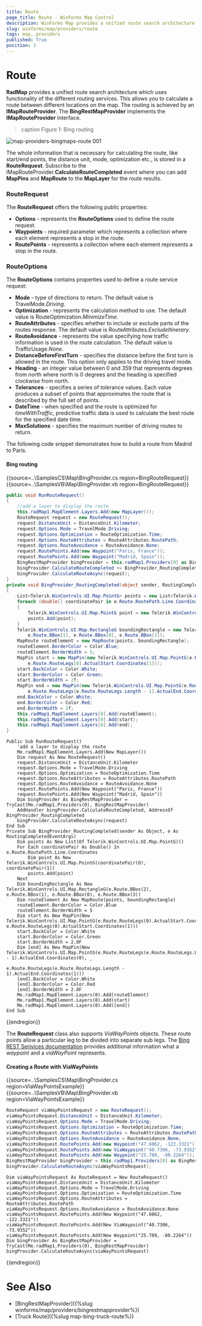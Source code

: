 ```yaml
---
title: Route
page_title: Route - WinForms Map Control
description: WinForms Map provides a unified route search architecture which uses functionality of the different routing services.
slug: winforms/map/providers/route
tags: map, providers
published: True
position: 3 
---
```


# Route

__RadMap__ provides a unified route search architecture which uses functionality of the different routing services. This allows you to calculate a route between different locations on the map. The routing is achieved by an __IMapRouteProvider__. The __BingRestMapProvider__ implements the __IMapRouteProvider__ interface.

>caption Figure 1: Bing routing

![map-providers-bingmaps-route 001](images/map-providers-bingmaps-route001.png)

The whole information that is necessary for calculating the route, like start/end points, the distance unit, mode, optimization etc., is stored in a __RouteRequest__. Subscribe to the IMapRouteProvider.__CalculateRouteCompleted__ event where you can add __MapPins__ and __MapRoute__ to the __MapLayer__ for the route results.

### RouteRequest

The **RouteRequest** offers the following public properties:

* **Options** - represents the **RouteOptions** used to define the route request.
* **Waypoints** - required parameter which represents a collection where each element represents a stop in the route. 
*  **RoutePoints** - represents a collection where each element represents a stop in the route.

### RouteOptions

The **RouteOptions** contains properties used to define a route service request:

* **Mode** - type of directions to return. The default value is TravelMode.*Driving*.
* **Optimization** - represents the calculation method to use. The default value is RouteOptimization.*MinimizeTime*.
* **RouteAttributes** - specifies whether to include or exclude parts of the routes response. The default value is RouteAttributes.*ExcludeItinerary*. 
* **RouteAvoidance** - represents the value specifying how traffic information is used in the route calculation. The default value is TrafficUsage.*None*.
* **DistanceBeforeFirstTurn** - specifies the distance before the first turn is allowed in the route. This option only applies to the driving travel mode.
* **Heading** - an integer value between 0 and 359 that represents degrees from north where north is 0 degrees and the heading is specified clockwise from north.
* **Tolerances** - specifies a series of tolerance values. Each value produces a subset of points that approximates the route that is described by the full set of points.
* **DateTime** - when specified and the route is optimized for *timeWithTraffic*, predictive traffic data is used to calculate the best route for the specified date time.
* **MaxSolutions** - specifies the maximum number of driving routes to return.

The following code snippet demonstrates how to build a route from Madrid to Paris. 

#### Bing routing

{{source=..\SamplesCS\Map\BingProvider.cs region=BingRouteRequest}} 
{{source=..\SamplesVB\Map\BingProvider.vb region=BingRouteRequest}}

````C#
public void RunRouteRequest()
{
    //add a layer to display the route
    this.radMap1.MapElement.Layers.Add(new MapLayer());
    RouteRequest request = new RouteRequest();
    request.DistanceUnit = DistanceUnit.Kilometer;
    request.Options.Mode = TravelMode.Driving;
    request.Options.Optimization = RouteOptimization.Time;
    request.Options.RouteAttributes = RouteAttributes.RoutePath;
    request.Options.RouteAvoidance = RouteAvoidance.None;
    request.RoutePoints.Add(new Waypoint("Paris, France"));
    request.RoutePoints.Add(new Waypoint("Madrid, Spain"));
    BingRestMapProvider bingProvider = this.radMap1.Providers[0] as BingRestMapProvider;
    bingProvider.CalculateRouteCompleted += BingProvider_RoutingCompleted;
    bingProvider.CalculateRouteAsync(request);
}
private void BingProvider_RoutingCompleted(object sender, RoutingCompletedEventArgs e)
{
    List<Telerik.WinControls.UI.Map.PointG> points = new List<Telerik.WinControls.UI.Map.PointG>();
    foreach (double[] coordinatePair in e.Route.RoutePath.Line.Coordinates)
    {
        Telerik.WinControls.UI.Map.PointG point = new Telerik.WinControls.UI.Map.PointG(coordinatePair[0], coordinatePair[1]);
        points.Add(point);
    }
    Telerik.WinControls.UI.Map.RectangleG boundingRectangle = new Telerik.WinControls.UI.Map.RectangleG(e.Route.BBox[2],
        e.Route.BBox[1], e.Route.BBox[0], e.Route.BBox[3]);
    MapRoute routeElement = new MapRoute(points, boundingRectangle);
    routeElement.BorderColor = Color.Blue;
    routeElement.BorderWidth = 5;
    MapPin start = new MapPin(new Telerik.WinControls.UI.Map.PointG(e.Route.RouteLegs[0].ActualStart.Coordinates[0],
        e.Route.RouteLegs[0].ActualStart.Coordinates[1]));
    start.BackColor = Color.White;
    start.BorderColor = Color.Green;
    start.BorderWidth = 2f;
    MapPin end = new MapPin(new Telerik.WinControls.UI.Map.PointG(e.Route.RouteLegs[e.Route.RouteLegs.Length - 1].ActualEnd.Coordinates[0],
        e.Route.RouteLegs[e.Route.RouteLegs.Length - 1].ActualEnd.Coordinates[1]));
    end.BackColor = Color.White;
    end.BorderColor = Color.Red;
    end.BorderWidth = 2f;
    this.radMap1.MapElement.Layers[0].Add(routeElement);
    this.radMap1.MapElement.Layers[0].Add(start);
    this.radMap1.MapElement.Layers[0].Add(end);
}

````
````VB.NET
Public Sub RunRouteRequest()
    'add a layer to display the route
    Me.radMap1.MapElement.Layers.Add(New MapLayer())
    Dim request As New RouteRequest()
    request.DistanceUnit = DistanceUnit.Kilometer
    request.Options.Mode = TravelMode.Driving
    request.Options.Optimization = RouteOptimization.Time
    request.Options.RouteAttributes = RouteAttributes.RoutePath
    request.Options.RouteAvoidance = RouteAvoidance.None
    request.RoutePoints.Add(New Waypoint("Paris, France"))
    request.RoutePoints.Add(New Waypoint("Madrid, Spain"))
    Dim bingProvider As BingRestMapProvider = TryCast(Me.radMap1.Providers(0), BingRestMapProvider)
    AddHandler bingProvider.CalculateRouteCompleted, AddressOf BingProvider_RoutingCompleted
    bingProvider.CalculateRouteAsync(request)
End Sub
Private Sub BingProvider_RoutingCompleted(sender As Object, e As RoutingCompletedEventArgs)
    Dim points As New List(Of Telerik.WinControls.UI.Map.PointG)()
    For Each coordinatePair As Double() In e.Route.RoutePath.Line.Coordinates
        Dim point As New Telerik.WinControls.UI.Map.PointG(coordinatePair(0), coordinatePair(1))
        points.Add(point)
    Next
    Dim boundingRectangle As New Telerik.WinControls.UI.Map.RectangleG(e.Route.BBox(2), e.Route.BBox(1), e.Route.BBox(0), e.Route.BBox(3))
    Dim routeElement As New MapRoute(points, boundingRectangle)
    routeElement.BorderColor = Color.Blue
    routeElement.BorderWidth = 5
    Dim start As New MapPin(New Telerik.WinControls.UI.Map.PointG(e.Route.RouteLegs(0).ActualStart.Coordinates(0), e.Route.RouteLegs(0).ActualStart.Coordinates(1)))
    start.BackColor = Color.White
    start.BorderColor = Color.Green
    start.BorderWidth = 2.0F
    Dim [end] As New MapPin(New Telerik.WinControls.UI.Map.PointG(e.Route.RouteLegs(e.Route.RouteLegs.Length - 1).ActualEnd.Coordinates(0), _
                                                                  e.Route.RouteLegs(e.Route.RouteLegs.Length - 1).ActualEnd.Coordinates(1)))
    [end].BackColor = Color.White
    [end].BorderColor = Color.Red
    [end].BorderWidth = 2.0F
    Me.radMap1.MapElement.Layers(0).Add(routeElement)
    Me.radMap1.MapElement.Layers(0).Add(start)
    Me.radMap1.MapElement.Layers(0).Add([end])
End Sub

````

{{endregion}} 

The **RouteRequest** class also supports *ViaWayPoints* objects. These route points allow a particular leg to be divided into separate sub legs. The [Bing REST Serivices documentation](https://msdn.microsoft.com/en-us/library/ff701717.aspx) provides additional information what a *waypoint* and a *viaWayPoint* represents.

#### Creating a Route with ViaWayPoints

{{source=..\SamplesCS\Map\BingProvider.cs region=ViaWayPointsExample}} 
{{source=..\SamplesVB\Map\BingProvider.vb region=ViaWayPointsExample}}
````C#
RouteRequest viaWayPointsRequest = new RouteRequest();
viaWayPointsRequest.DistanceUnit = DistanceUnit.Kilometer;
viaWayPointsRequest.Options.Mode = TravelMode.Driving;
viaWayPointsRequest.Options.Optimization = RouteOptimization.Time;
viaWayPointsRequest.Options.RouteAttributes = RouteAttributes.RoutePath;
viaWayPointsRequest.Options.RouteAvoidance = RouteAvoidance.None;
viaWayPointsRequest.RoutePoints.Add(new Waypoint("47.6062, -122.3321")); //Seattle
viaWayPointsRequest.RoutePoints.Add(new ViaWaypoint("40.7306, -73.9352")); //New York
viaWayPointsRequest.RoutePoints.Add(new Waypoint("25.789, -80.2264")); //Miami
BingRestMapProvider bingProvider = this.radMap1.Providers[0] as BingRestMapProvider;
bingProvider.CalculateRouteAsync(viaWayPointsRequest);

````
````VB.NET
Dim viaWayPointsRequest As RouteRequest = New RouteRequest()
viaWayPointsRequest.DistanceUnit = DistanceUnit.Kilometer
viaWayPointsRequest.Options.Mode = TravelMode.Driving
viaWayPointsRequest.Options.Optimization = RouteOptimization.Time
viaWayPointsRequest.Options.RouteAttributes = RouteAttributes.RoutePath
viaWayPointsRequest.Options.RouteAvoidance = RouteAvoidance.None
viaWayPointsRequest.RoutePoints.Add(New Waypoint("47.6062, -122.3321"))
viaWayPointsRequest.RoutePoints.Add(New ViaWaypoint("40.7306, -73.9352"))
viaWayPointsRequest.RoutePoints.Add(New Waypoint("25.789, -80.2264"))
Dim bingProvider As BingRestMapProvider = TryCast(Me.radMap1.Providers(0), BingRestMapProvider)
bingProvider.CalculateRouteAsync(viaWayPointsRequest)

````



{{endregion}}

# See Also
* [BingRestMapProvider]({%slug winforms/map/providers/bingrestmapprovider%})
* [Truck Route]({%slug map-bing-truck-route%})